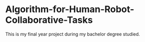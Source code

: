 # Algorithm-for-Human-Robot-Collaborative-Tasks
This is my final year project during my bachelor degree studied.  
